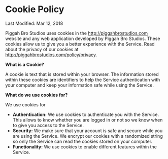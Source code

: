 # Cookie Policy
Last Modified: Mar 12, 2018

Piggah Bro Studios uses cookies in the http://piggahbrostudios.com website and any web application developed by Piggah Bro Studios. These cookies allow us to give you a better experience with the Service. Read about the privacy of our cookies at http://piggahbrostudios.com/policy/privacy. 

**What is a Cookie?**

A cookie is text that is stored within your browser. The information stored within these cookies are identifiers to help the Service authentication with your computer and keep your information safe while using the Service. 

**What do we use cookies for?**

We use cookies for
* **Authentication:** We use cookies to authenticate you with the Service. This allows to know whether you are logged in or not so we know when to give you access to the Service.
* **Security:** We make sure that your account is safe and secure while you are using the Service. We encrypt our cookies with a randomized string so only the Service can read the cookies stored on your computer.
* **Functionality:** We use cookies to enable different features within the Service. 